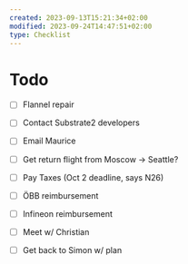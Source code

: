 ```yaml
---
created: 2023-09-13T15:21:34+02:00
modified: 2023-09-24T14:47:51+02:00
type: Checklist
---
```


# Todo

- [ ] Flannel repair
- [ ] Contact Substrate2 developers
- [ ] Email Maurice
- [ ] Get return flight from Moscow -> Seattle?
- [ ] Pay Taxes (Oct 2 deadline, says N26)
- [ ] ÖBB reimbursement
- [ ] Infineon reimbursement
- [ ] Meet w/ Christian
- [ ] Get back to Simon w/ plan

